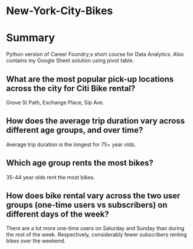 # New-York-City-Bikes

# Summary
Python version of Career Foundry;s short course for Data Analytics. Also contains my Google Sheet solution using pivot table.

## What are the most popular pick-up locations across the city for Citi Bike rental? 
Grove St Path, Exchange Place, Sip Ave.
## How does the average trip duration vary across different age groups, and over time? 
Average trip duration is the longest for 75+ year olds.
## Which age group rents the most bikes? 
35-44 year olds rent the most bikes.
## ​How does bike rental vary across the two user groups (one-time users vs subscribers) on different days of the week? 
There are a lot more one-time users on Saturday and Sunday than during the rest of the week. 
Respectively, considerably fewer subscribers renting bikes over the weekend.

